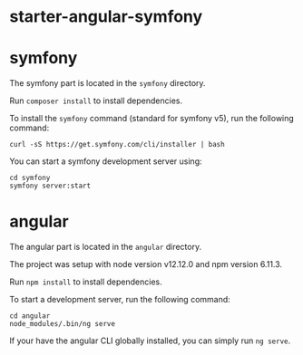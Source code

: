 starter-angular-symfony
=======================



# symfony

The symfony part is located in the `symfony` directory. 

Run `composer install` to install dependencies.

To install the `symfony` command (standard for symfony v5), run the following 
command: 

```shell script
curl -sS https://get.symfony.com/cli/installer | bash
```

You can start a symfony development server using: 

```shell script
cd symfony
symfony server:start
```


# angular

The angular part is located in the `angular` directory. 

The project was setup with node version v12.12.0 and npm version 6.11.3. 

Run `npm install` to install dependencies. 

To start a development server, run the following command:

```shell script
cd angular
node_modules/.bin/ng serve 
```

If your have the angular CLI globally installed, you can simply run `ng serve`.
